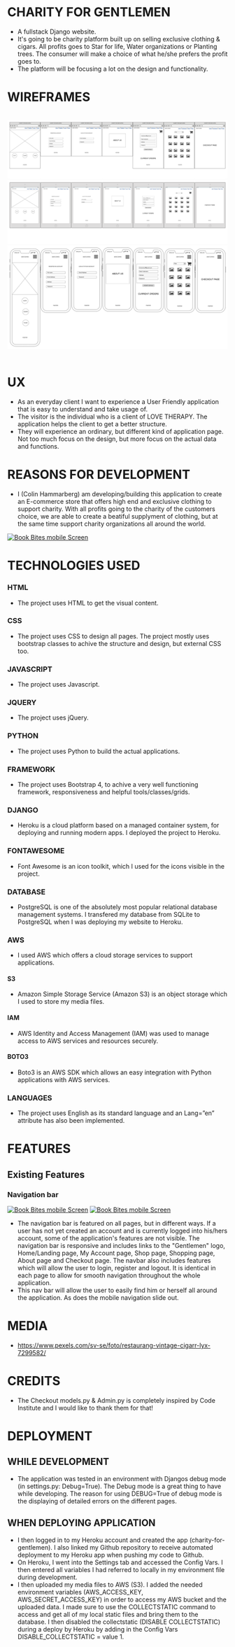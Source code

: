 # CHARITY FOR GENTLEMEN     
- A fullstack Django website. 
- It's going to be charity platform built up on selling exclusive clothing & cigars. All profits goes to Star for life, Water organizations or Planting trees. The consumer will make a choice of what he/she prefers the profit goes to.
- The platform will be focusing a lot on the design and functionality.


# WIREFRAMES

<br>
<a href="" target="_blank"><img src="/documentation/Desktop-MS4-Wireframes.png" alt="Book Bites mobile Screen"></a>
<a href="" target="_blank"><img src="/documentation/Ipad-MS4-Wireframes.png" alt="Book Bites mobile Screen"></a>
<a href="" target="_blank"><img src="/documentation/Mobile-MS4-Wireframes.png" alt="Book Bites mobile Sc"> </a>

<br>
<br>

# UX
 
* As an everyday client I want to experience a User Friendly application that is easy to understand and take usage of.
* The visitor is the individual who is a client of LOVE THERAPY. The application helps the client to get a better structure. 
* They will experience an ordinary, but different kind of application page. Not too much focus on the design, but more focus on the actual data and functions.

# REASONS FOR DEVELOPMENT
 
* I (Colin Hammarberg) am developing/building this application to create an E-commerce store that offers high end and exclusive clothing to support charity. With all profits going to the charity of the customers choice, we are able to create a beatiful supplyment of clothing, but at the same time support charity organizations all around the world.

<a href="" target="_blank"><img src="" alt="Book Bites mobile Screen"></a>

# TECHNOLOGIES USED 
 
### HTML
* The project uses HTML to get the visual content.
 
### CSS
* The project uses CSS to design all pages. The project mostly uses bootstrap classes to achive the structure and design, but external CSS too.

### JAVASCRIPT
* The project uses Javascript.

### JQUERY 
* The project uses jQuery.

### PYTHON
* The project uses Python to build the actual applications.
 
### FRAMEWORK
* The project uses Bootstrap 4, to achive a very well functioning framework, responsiveness and helpful tools/classes/grids.

### DJANGO
* Heroku is a cloud platform based on a managed container system, for deploying and running modern apps. I deployed the project to Heroku.

### FONTAWESOME
* Font Awesome is an icon toolkit, which I used for the icons visible in the project.

### DATABASE
* PostgreSQL is one of the absolutely most popular relational database management systems. I transfered my database from   SQLite to PostgreSQL when I was deploying my website to Heroku.

### AWS
* I used AWS which offers a cloud storage services to support applications.
#### S3
* Amazon Simple Storage Service (Amazon S3) is an object storage which I used to store my media files.
#### IAM
* AWS Identity and Access Management (IAM) was used to manage access to AWS services and resources securely.
#### BOTO3
* Boto3 is an AWS SDK which allows an easy integration with Python applications with AWS services.
 
### LANGUAGES
* The project uses English as its standard language and an Lang=”en” attribute has also been implemented.

# FEATURES

## Existing Features

### Navigation bar 
<a href="" target="_blank"><img src="/media/Navbar.png" alt="Book Bites mobile Screen"></a>
<a href="" target="_blank"><img src="/media/Mobil-navbar.png" alt="Book Bites mobile Screen"></a>

- The navigation bar is featured on all pages, but in different ways. If a user has not yet created an account and is currently logged into his/hers account, some of the application's features are not visible. The navigation bar is responsive and includes links to the "Gentlemen" logo, Home/Landing page, My Account page, Shop page, Shopping page, About page and Checkout page. The navbar also includes features which will allow the user to login, register and logout. It is identical in each page to allow for smooth navigation throughout the whole application.
- This nav bar will allow the user to easily find him or herself all around the application. As does the mobile navigation slide out.

# MEDIA
- https://www.pexels.com/sv-se/foto/restaurang-vintage-cigarr-lyx-7299582/

# CREDITS
- The Checkout models.py & Admin.py is completely inspired by Code Institute and I would like to thank them for that!

# DEPLOYMENT

## WHILE DEVELOPMENT

* The application was tested in an environment with Djangos debug mode (in settings.py: Debug=True). The Debug mode is a great thing to have while developing. The reason for using DEBUG=True of debug mode is the displaying of detailed errors on the different pages.

## WHEN DEPLOYING APPLICATION

* I then logged in to my Heroku account and created the app (charity-for-gentlemen). I also linked my Github repository to receive automated deployment to my Heroku app when pushing my code to Github.
* On Heroku, I went into the Settings tab and accessed the Config Vars. I then entered all variables I had referred to locally in my environment file during development.
* I then uploaded my media files to AWS (S3). I added the needed environment variables (AWS_ACCESS_KEY, AWS_SECRET_ACCESS_KEY) in order to access my AWS bucket and the uploaded data. I made sure to use the COLLECTSTATIC command to access and get all of my local static files and bring them to the database. I then disabled the collectstatic (DISABLE COLLECTSTATIC) during a deploy by Heroku by adding in the Config Vars DISABLE_COLLECTSTATIC = value 1.

